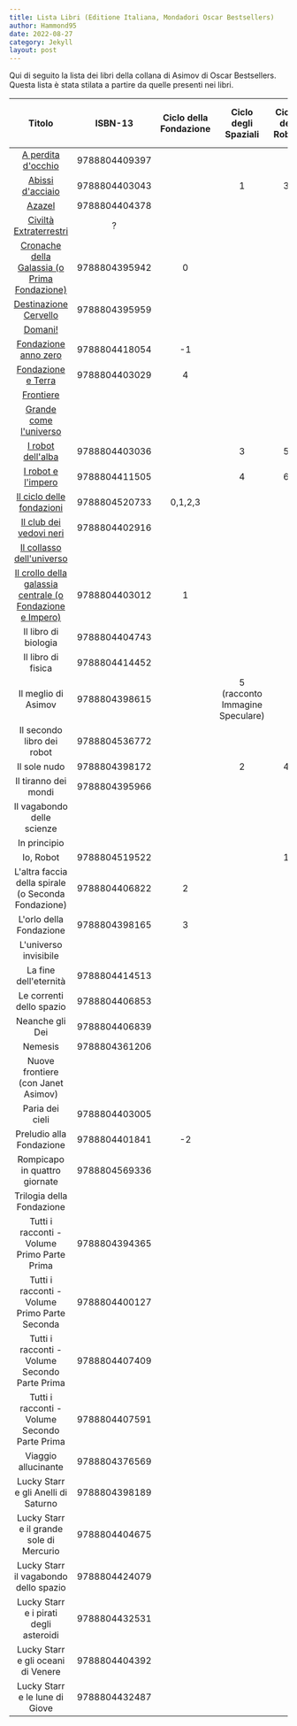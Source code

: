 ```yaml
---
title: Lista Libri (Editione Italiana, Mondadori Oscar Bestsellers)
author: Hammond95
date: 2022-08-27
category: Jekyll
layout: post
---
```

Qui di seguito la lista dei libri della collana di Asimov di Oscar Bestsellers.
Questa lista è stata stilata a partire da quelle presenti nei libri.

<div class="table-wrapper" markdown="block">

Titolo|ISBN-13|Ciclo della Fondazione|Ciclo degli Spaziali|Ciclo dei Robot|Ciclo dell'Impero|Ciclo di Lucky Starr|
|:-:|:-:|:-:|:-:|:-:|:-:|:-:|
<a href="{{site.url}}{{site.baseurl}}/#">A perdita d'occhio</a>|9788804409397||||||
<a href="{{site.url}}{{site.baseurl}}/9788804403043">Abissi d'acciaio</a>|9788804403043||1|3|||
<a href="{{site.url}}{{site.baseurl}}/#">Azazel</a>|9788804404378||||||
<a href="{{site.url}}{{site.baseurl}}/#">Civiltà Extraterrestri</a>|?||||||
<a href="{{site.url}}{{site.baseurl}}/9788804395942">Cronache della Galassia (o Prima Fondazione)</a>|9788804395942|0|||||
<a href="{{site.url}}{{site.baseurl}}/#">Destinazione Cervello</a>|9788804395959||||||
<a href="{{site.url}}{{site.baseurl}}/#">Domani!</a>|||||||
<a href="{{site.url}}{{site.baseurl}}/9788804418054">Fondazione anno zero</a>|9788804418054|-1|||||
<a href="{{site.url}}{{site.baseurl}}/9788804403029">Fondazione e Terra</a>|9788804403029|4|||||
<a href="{{site.url}}{{site.baseurl}}/#">Frontiere</a>|||||||
<a href="{{site.url}}{{site.baseurl}}/#">Grande come l'universo</a>|||||||
<a href="{{site.url}}{{site.baseurl}}/9788804403036">I robot dell'alba</a>|9788804403036||3|5|||
<a href="{{site.url}}{{site.baseurl}}/9788804411505">I robot e l'impero</a>|9788804411505||4|6|||
<a href="{{site.url}}{{site.baseurl}}/9788804520733">Il ciclo delle fondazioni</a>|9788804520733|0,1,2,3|||||
<a href="{{site.url}}{{site.baseurl}}/#">Il club dei vedovi neri</a>|9788804402916||||||
<a href="{{site.url}}{{site.baseurl}}/#">Il collasso dell'universo</a>|||||||
<a href="{{site.url}}{{site.baseurl}}/9788804403012">Il crollo della galassia centrale (o Fondazione e Impero)</a>|9788804403012|1|||||
Il libro di biologia|9788804404743||||||
Il libro di fisica|9788804414452||||||
Il meglio di Asimov|9788804398615||5 (racconto Immagine Speculare)||||
Il secondo libro dei robot|9788804536772||||||
Il sole nudo|9788804398172||2|4|||
Il tiranno dei mondi|9788804395966||||1||
Il vagabondo delle scienze|||||||
In principio|||||||
Io, Robot|9788804519522|||1|||
L'altra faccia della spirale (o Seconda Fondazione)|9788804406822|2|||||
L'orlo della Fondazione|9788804398165|3|||||
L'universo invisibile|||||||
La fine dell'eternità|9788804414513||||||
Le correnti dello spazio|9788804406853||||2||
Neanche gli Dei|9788804406839||||||
Nemesis|9788804361206||||||
Nuove frontiere (con Janet Asimov)|||||||
Paria dei cieli|9788804403005||||3||
Preludio alla Fondazione|9788804401841|-2|||||
Rompicapo in quattro giornate|9788804569336||||||
Trilogia della Fondazione|||||||
Tutti i racconti - Volume Primo Parte Prima|9788804394365||||||
Tutti i racconti - Volume Primo Parte Seconda|9788804400127||||||
Tutti i racconti - Volume Secondo Parte Prima|9788804407409||||||
Tutti i racconti - Volume Secondo Parte Prima|9788804407591||||||
Viaggio allucinante|9788804376569||||||
Lucky Starr e gli Anelli di Saturno|9788804398189|||||6|
Lucky Starr e il grande sole di Mercurio|9788804404675|||||4|
Lucky Starr il vagabondo dello spazio|9788804424079|||||1|
Lucky Starr e i pirati degli asteroidi|9788804432531|||||2|
Lucky Starr e gli oceani di Venere|9788804404392|||||3|
Lucky Starr e le lune di Giove|9788804432487|||||5|

</div>
